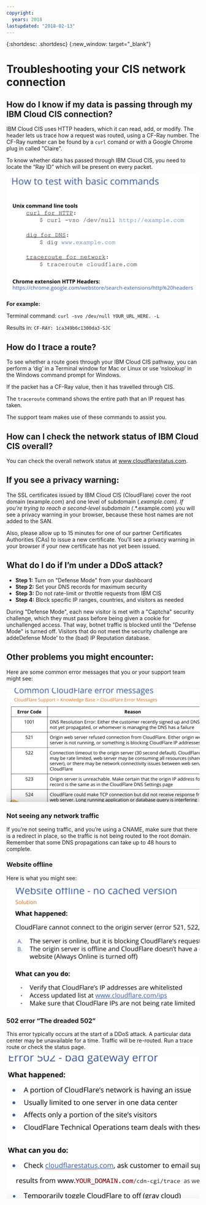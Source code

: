 ```yaml
---
copyright:
  years: 2018
lastupdated: "2018-02-13"
---
```


{:shortdesc: .shortdesc}
{:new_window: target="_blank"}

# Troubleshooting your CIS network connection

## How do I know if my data is passing through my IBM Cloud CIS connection?

IBM Cloud CIS uses HTTP headers, which it can read, add, or modify. The header lets us trace how a request was routed, using a CF-Ray number. The CF-Ray number can be found by a `curl` comand or with a Google Chrome plug in called "Claire".

To know whether data has passed through IBM Cloud CIS, you need to locate the “Ray ID” which will be present on every packet.

![IMAGE HERE](images/basic-test-commands.png)

**For example:**

Terminal command:  `curl -svo /dev/null YOUR_URL_HERE. -L`

Results in: `CF-RAY: 1ca349b6c1300da3-SJC`

## How do I trace a route?

To see whether a route goes through your IBM Cloud CIS pathway, you can
perform a ‘dig’ in a Terminal window for Mac or Linux
or use ‘nslookup’ in the Windows command prompt for Windows.

If the packet has a CF-Ray value, then it has travelled through CIS.

The `traceroute` command shows the entire path that an IP request has taken.

The support team makes use of these commands to assist you.

## How can I check the network status of IBM Cloud CIS overall?

You can check the overall network status at  www.cloudflarestatus.com.

## If you see a privacy warning:

The SSL certificates issued by IBM Cloud CIS (CloudFlare) cover the root domain (example.com) and one level of subdomain (*.example.com). If you’re trying to reach a second-level subdomain (*.*.example.com) you will see a privacy warning in your browser, because these host names are not added to the SAN.

Also, please allow up to 15 minutes for one of our partner Certificates Authorities (CAs) to issue a new certificate. You’ll see a privacy warning in your browser if your new certificate has not yet been issued.

## What do I do if I’m under a DDoS attack?

 * **Step 1:** Turn on "Defense Mode" from your dashboard
 * **Step 2:** Set your DNS records for maximum security
 * **Step 3:** Do not rate-limit or throttle requests from IBM CIS
 * **Step 4:** Block specific IP ranges, countries, and visitors as needed

During "Defense Mode", each new visitor is met with a "Captcha" security challenge, which they must pass before being given a cookie for unchallenged access. That way, botnet traffic is blocked until the "Defense Mode" is turned off. Visitors that do not meet the security challenge are addeDefense Mode' to the (bad) IP Reputation database.

## Other problems you might encounter:

Here are some common error messages that you or your support team might see:

![IMAGE](images/common-error-messages.png)

### Not seeing any network traffic

If you’re not seeing traffic, and you’re using a CNAME, make sure that there is a redirect in place, so the traffic is not being routed to the root domain. Remember that some DNS propagations can take up to 48 hours to complete.

### Website offline

Here is what you might see:

![IMAGE](images/website-offline.png)

### 502 error “The dreaded 502”

This error typically occurs at the start of a DDoS attack. A particular data center may be unavailable for a time. Traffic will be re-routed. Run a trace route or check the status page. 

![IMAGE](images/bad-gateway-502.png)

